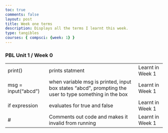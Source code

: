 ```yaml
---
toc: true
comments: false
layout: post
title: Week one terms
description: Displays all the terms I learnt this week.
type: tangibles
courses: { compsci: {week: 1} }
---
```


### PBL Unit 1 / Week 0

<table>
 <tr>
    <td> print()</td>
    <td>prints statment</td>
    <td>Learnt in Week 1</td>
  </tr>
   <tr>
 <tr>
    <td> msg = input(“abcd”)</td>
    <td>when variable msg is printed, input box states “abcd”, prompting the user to type something in the box
</td>
    <td>Learnt in Week 1</td>
   </tr>
   <tr>
      <tr>
    <td> if expression</td>
    <td>evaluates for true and false
</td>
    <td>Learnt in Week 1</td>
  
  </tr>
   <tr>
    </tr>
   <tr>
      <tr>
    <td> # </td>
    <td>Comments out code and makes it invalid from running 
</td>
    <td>Learnt in Week 1</td>

  </tr>
  <table>

